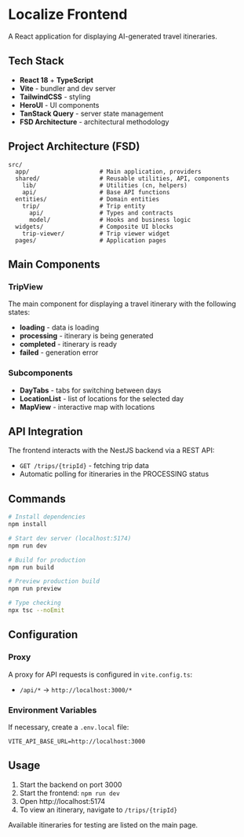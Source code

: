 # Localize Frontend

A React application for displaying AI-generated travel itineraries.

## Tech Stack

- **React 18** + **TypeScript**
- **Vite** - bundler and dev server
- **TailwindCSS** - styling
- **HeroUI** - UI components
- **TanStack Query** - server state management
- **FSD Architecture** - architectural methodology

## Project Architecture (FSD)

```
src/
  app/                    # Main application, providers
  shared/                 # Reusable utilities, API, components
    lib/                  # Utilities (cn, helpers)
    api/                  # Base API functions
  entities/               # Domain entities
    trip/                 # Trip entity
      api/                # Types and contracts
      model/              # Hooks and business logic
  widgets/                # Composite UI blocks
    trip-viewer/          # Trip viewer widget
  pages/                  # Application pages
```

## Main Components

### TripView
The main component for displaying a travel itinerary with the following states:
- **loading** - data is loading
- **processing** - itinerary is being generated
- **completed** - itinerary is ready
- **failed** - generation error

### Subcomponents
- **DayTabs** - tabs for switching between days
- **LocationList** - list of locations for the selected day
- **MapView** - interactive map with locations

## API Integration

The frontend interacts with the NestJS backend via a REST API:
- `GET /trips/{tripId}` - fetching trip data
- Automatic polling for itineraries in the PROCESSING status

## Commands

```bash
# Install dependencies
npm install

# Start dev server (localhost:5174)
npm run dev

# Build for production
npm run build

# Preview production build
npm run preview

# Type checking
npx tsc --noEmit
```

## Configuration

### Proxy
A proxy for API requests is configured in `vite.config.ts`:
- `/api/*` → `http://localhost:3000/*`

### Environment Variables
If necessary, create a `.env.local` file:
```
VITE_API_BASE_URL=http://localhost:3000
```

## Usage

1. Start the backend on port 3000
2. Start the frontend: `npm run dev`
3. Open http://localhost:5174
4. To view an itinerary, navigate to `/trips/{tripId}`

Available itineraries for testing are listed on the main page.